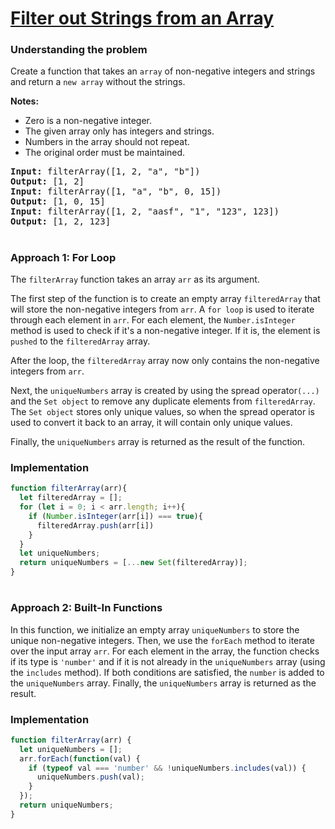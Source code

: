 # [Filter out Strings from an Array](https://edabit.com/challenge/b2NdDSdkjqFnCTfS8)

### Understanding the problem

Create a function that takes an `array` of non-negative integers and strings and return a `new array` without the strings.

<b>Notes:</b>
- Zero is a non-negative integer.
- The given array only has integers and strings.
- Numbers in the array should not repeat.
- The original order must be maintained.

<pre>
<b>Input:</b> filterArray([1, 2, "a", "b"])
<b>Output:</b> [1, 2]
<b>Input:</b> filterArray([1, "a", "b", 0, 15])
<b>Output:</b> [1, 0, 15]
<b>Input:</b> filterArray([1, 2, "aasf", "1", "123", 123])
<b>Output:</b> [1, 2, 123]
</pre>

#
### Approach 1: For Loop

The `filterArray` function takes an array `arr` as its argument.

The first step of the function is to create an empty array `filteredArray` that will store the non-negative integers from `arr`. A `for loop` is used to iterate through each element in `arr`. For each element, the `Number.isInteger` method is used to check if it's a non-negative integer. If it is, the element is `pushed` to the `filteredArray` array.

After the loop, the `filteredArray` array now only contains the non-negative integers from `arr`.

Next, the `uniqueNumbers` array is created by using the spread operator`(...)` and the `Set object` to remove any duplicate elements from `filteredArray`. The `Set object` stores only unique values, so when the spread operator is used to convert it back to an array, it will contain only unique values.

Finally, the `uniqueNumbers` array is returned as the result of the function.

### Implementation
```js
function filterArray(arr){
  let filteredArray = [];
  for (let i = 0; i < arr.length; i++){
    if (Number.isInteger(arr[i]) === true){
      filteredArray.push(arr[i])
    }
  }
  let uniqueNumbers; 
  return uniqueNumbers = [...new Set(filteredArray)];
}
```
#
### Approach 2: Built-In Functions
In this function, we initialize an empty array `uniqueNumbers` to store the unique non-negative integers. Then, we use the `forEach` method to iterate over the input array `arr`. For each element in the array, the function checks if its type is `'number'` and if it is not already in the `uniqueNumbers` array (using the `includes` method). If both conditions are satisfied, the `number` is added to the `uniqueNumbers` array. Finally, the `uniqueNumbers` array is returned as the result.

### Implementation
```js
function filterArray(arr) {
  let uniqueNumbers = [];
  arr.forEach(function(val) {
    if (typeof val === 'number' && !uniqueNumbers.includes(val)) {
      uniqueNumbers.push(val);
    }
  });
  return uniqueNumbers;
}

```
